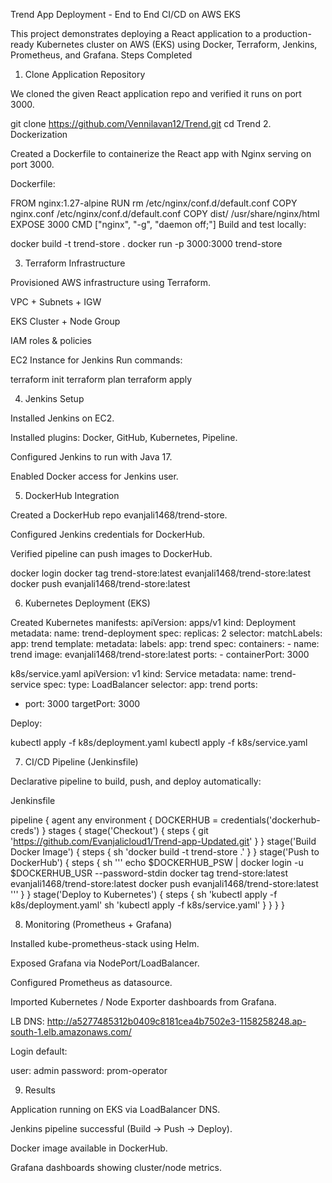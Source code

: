 Trend App Deployment - End to End CI/CD on AWS EKS

This project demonstrates deploying a React application to a production-ready Kubernetes cluster on AWS (EKS) using Docker, Terraform, Jenkins, Prometheus, and Grafana.
Steps Completed
1. Clone Application Repository

We cloned the given React application repo and verified it runs on port 3000.

git clone https://github.com/Vennilavan12/Trend.git
cd Trend
2. Dockerization

Created a Dockerfile to containerize the React app with Nginx serving on port 3000.

Dockerfile:

FROM nginx:1.27-alpine
RUN rm /etc/nginx/conf.d/default.conf
COPY nginx.conf /etc/nginx/conf.d/default.conf
COPY dist/ /usr/share/nginx/html
EXPOSE 3000
CMD ["nginx", "-g", "daemon off;"]
Build and test locally:

docker build -t trend-store .
docker run -p 3000:3000 trend-store

3. Terraform Infrastructure

Provisioned AWS infrastructure using Terraform.

VPC + Subnets + IGW

EKS Cluster + Node Group

IAM roles & policies

EC2 Instance for Jenkins
Run commands:

terraform init
terraform plan
terraform apply

4. Jenkins Setup

Installed Jenkins on EC2.

Installed plugins: Docker, GitHub, Kubernetes, Pipeline.

Configured Jenkins to run with Java 17.

Enabled Docker access for Jenkins user.

5. DockerHub Integration

Created a DockerHub repo evanjali1468/trend-store.

Configured Jenkins credentials for DockerHub.

Verified pipeline can push images to DockerHub.

docker login
docker tag trend-store:latest evanjali1468/trend-store:latest
docker push evanjali1468/trend-store:latest

6. Kubernetes Deployment (EKS)

Created Kubernetes manifests:
apiVersion: apps/v1
kind: Deployment
metadata:
  name: trend-deployment
spec:
  replicas: 2
  selector:
    matchLabels:
      app: trend
  template:
    metadata:
      labels:
        app: trend
    spec:
      containers:
      - name: trend
        image: evanjali1468/trend-store:latest
        ports:
        - containerPort: 3000

k8s/service.yaml
apiVersion: v1
kind: Service
metadata:
  name: trend-service
spec:
  type: LoadBalancer
  selector:
    app: trend
  ports:
  - port: 3000
    targetPort: 3000

Deploy:

kubectl apply -f k8s/deployment.yaml
kubectl apply -f k8s/service.yaml

7. CI/CD Pipeline (Jenkinsfile)

Declarative pipeline to build, push, and deploy automatically:

Jenkinsfile

pipeline {
    agent any
    environment {
        DOCKERHUB = credentials('dockerhub-creds')
    }
    stages {
        stage('Checkout') {
            steps {
                git 'https://github.com/Evanjalicloud1/Trend-app-Updated.git'
            }
        }
        stage('Build Docker Image') {
            steps {
                sh 'docker build -t trend-store .'
            }
        }
        stage('Push to DockerHub') {
            steps {
                sh '''
                echo $DOCKERHUB_PSW | docker login -u $DOCKERHUB_USR --password-stdin
                docker tag trend-store:latest evanjali1468/trend-store:latest
                docker push evanjali1468/trend-store:latest
                '''
            }
        }
        stage('Deploy to Kubernetes') {
            steps {
                sh 'kubectl apply -f k8s/deployment.yaml'
                sh 'kubectl apply -f k8s/service.yaml'
            }
        }
    }
}

8. Monitoring (Prometheus + Grafana)

Installed kube-prometheus-stack using Helm.

Exposed Grafana via NodePort/LoadBalancer.

Configured Prometheus as datasource.

Imported Kubernetes / Node Exporter dashboards from Grafana.

LB DNS: http://a5277485312b0409c8181cea4b7502e3-1158258248.ap-south-1.elb.amazonaws.com/

Login default:

user: admin
password: prom-operator

9. Results

Application running on EKS via LoadBalancer DNS.

Jenkins pipeline successful (Build → Push → Deploy).

Docker image available in DockerHub.

Grafana dashboards showing cluster/node metrics.
